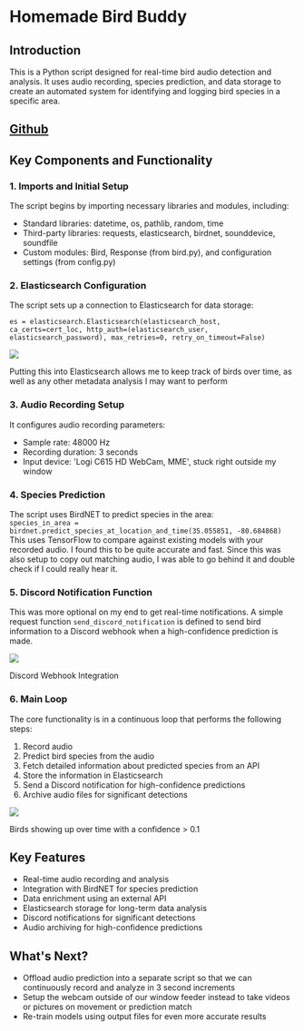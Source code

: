 Homemade Bird Buddy
===================

Introduction
------------

This is a Python script designed for real-time bird audio detection and analysis. It uses audio recording, species prediction, and data storage to create an automated system for identifying and logging bird species in a specific area.

[Github](https://github.com/JMTK/bird-analyzer)
-----------------------------------------------

Key Components and Functionality
--------------------------------

### 1\. Imports and Initial Setup

The script begins by importing necessary libraries and modules, including:

*   Standard libraries: datetime, os, pathlib, random, time
*   Third-party libraries: requests, elasticsearch, birdnet, sounddevice, soundfile
*   Custom modules: Bird, Response (from bird.py), and configuration settings (from config.py)

### 2\. Elasticsearch Configuration

The script sets up a connection to Elasticsearch for data storage:

`es = elasticsearch.Elasticsearch(elasticsearch_host, ca_certs=cert_loc, http_auth=(elasticsearch_user, elasticsearch_password), max_retries=0, retry_on_timeout=False)`

![](https://jmtk.co/imgupload/images/97ea804bb812bf7.png)

Putting this into Elasticsearch allows me to keep track of birds over time, as well as any other metadata analysis I may want to perform

### 3\. Audio Recording Setup

It configures audio recording parameters:

*   Sample rate: 48000 Hz
*   Recording duration: 3 seconds
*   Input device: 'Logi C615 HD WebCam, MME', stuck right outside my window

### 4\. Species Prediction

The script uses BirdNET to predict species in the area:  
`species_in_area = birdnet.predict_species_at_location_and_time(35.055851, -80.684868)`  
This uses TensorFlow to compare against existing models with your recorded audio. I found this to be quite accurate and fast. Since this was also setup to copy out matching audio, I was able to go behind it and double check if I could really hear it.

### 5\. Discord Notification Function

This was more optional on my end to get real-time notifications. A simple request function `send_discord_notification` is defined to send bird information to a Discord webhook when a high-confidence prediction is made.

![](https://jmtk.co/imgupload/images/ffa1d0ee0bcf180.png)

Discord Webhook Integration

### 6\. Main Loop

The core functionality is in a continuous loop that performs the following steps:

1.  Record audio
2.  Predict bird species from the audio
3.  Fetch detailed information about predicted species from an API
4.  Store the information in Elasticsearch
5.  Send a Discord notification for high-confidence predictions
6.  Archive audio files for significant detections

![](https://jmtk.co/imgupload/images/f49bc5937baffa1.png)

Birds showing up over time with a confidence > 0.1

Key Features
------------

*   Real-time audio recording and analysis
*   Integration with BirdNET for species prediction
*   Data enrichment using an external API
*   Elasticsearch storage for long-term data analysis
*   Discord notifications for significant detections
*   Audio archiving for high-confidence predictions

What's Next?
------------

*   Offload audio prediction into a separate script so that we can continuously record and analyze in 3 second increments
*   Setup the webcam outside of our window feeder instead to take videos or pictures on movement or prediction match
*   Re-train models using output files for even more accurate results
